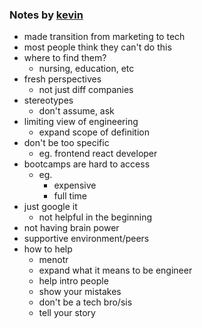 
### Notes by [kevin](https://github.com/kevinslin)

- made transition from marketing to tech
- most people think they can't do this
- where to find them?
	- nursing, education, etc
- fresh perspectives
	- not just diff companies
- stereotypes
	- don't assume, ask
- limiting view of engineering
	- expand scope of definition
- don't be too specific 
	 - eg. frontend react developer
- bootcamps are hard to access
	- eg.
		- expensive
		- full time
- just google it
	- not helpful in the beginning
- not having brain power
- supportive environment/peers
- how to help
	- menotr
	- expand what it means to be engineer
	- help intro people
	- show your mistakes
	- don't be a tech bro/sis
	- tell your story
